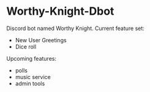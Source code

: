 # Worthy-Knight-Dbot
Discord bot named Worthy Knight.
Current feature set:
- New User Greetings
- Dice roll

Upcoming features:
- polls
- music service
- admin tools
